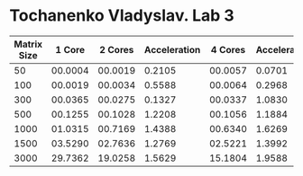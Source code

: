 # Tochanenko Vladyslav. Lab 3

| Matrix Size | 1 Core  | 2 Cores | Acceleration | 4 Cores | Acceleration | 8 Cores | Acceleration |
|-------------|---------|---------|--------------|---------|--------------|---------|--------------|
| 50          | 00.0004 | 00.0019 | 0.2105       | 00.0057 | 0.0701       | 00.0304 | 0.0013       |
| 100         | 00.0019 | 00.0034 | 0.5588       | 00.0064 | 0.2968       | 00.0569 | 0.0333       |
| 300         | 00.0365 | 00.0275 | 0.1327       | 00.0337 | 1.0830       | 00.1983 | 0.1840       |
| 500         | 00.1255 | 00.1028 | 1.2208       | 00.1056 | 1.1884       | 00.1185 | 1.0590       |
| 1000        | 01.0315 | 00.7169 | 1.4388       | 00.6340 | 1.6269       | 00.5651 | 1.8253       |
| 1500        | 03.5290 | 02.7636 | 1.2769       | 02.5221 | 1.3992       | 02.1623 | 1.6320       |
| 3000        | 29.7362 | 19.0258 | 1.5629       | 15.1804 | 1.9588       | 11.7584 | 2.5289       |